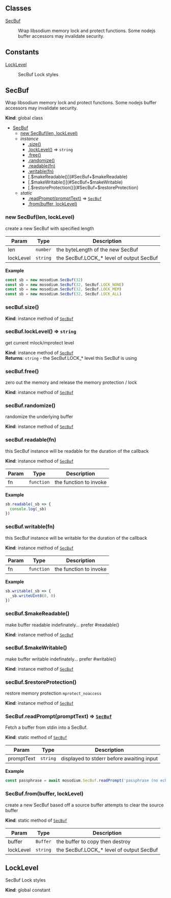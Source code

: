 ## Classes

<dl>
<dt><a href="#SecBuf">SecBuf</a></dt>
<dd><p>Wrap libsodium memory lock and protect functions.
Some nodejs buffer accessors may invalidate security.</p>
</dd>
</dl>

## Constants

<dl>
<dt><a href="#LockLevel">LockLevel</a></dt>
<dd><p>SecBuf Lock styles</p>
</dd>
</dl>

<a name="SecBuf"></a>

## SecBuf
Wrap libsodium memory lock and protect functions.
Some nodejs buffer accessors may invalidate security.

**Kind**: global class  

* [SecBuf](#SecBuf)
    * [new SecBuf(len, lockLevel)](#new_SecBuf_new)
    * _instance_
        * [.size()](#SecBuf+size)
        * [.lockLevel()](#SecBuf+lockLevel) ⇒ <code>string</code>
        * [.free()](#SecBuf+free)
        * [.randomize()](#SecBuf+randomize)
        * [.readable(fn)](#SecBuf+readable)
        * [.writable(fn)](#SecBuf+writable)
        * [.$makeReadable()](#SecBuf+$makeReadable)
        * [.$makeWritable()](#SecBuf+$makeWritable)
        * [.$restoreProtection()](#SecBuf+$restoreProtection)
    * _static_
        * [.readPrompt(promptText)](#SecBuf.readPrompt) ⇒ [<code>SecBuf</code>](#SecBuf)
        * [.from(buffer, lockLevel)](#SecBuf.from)

<a name="new_SecBuf_new"></a>

### new SecBuf(len, lockLevel)
create a new SecBuf with specified length


| Param | Type | Description |
| --- | --- | --- |
| len | <code>number</code> | the byteLength of the new SecBuf |
| lockLevel | <code>string</code> | the SecBuf.LOCK_* level of output SecBuf |

**Example**  
```js
const sb = new mosodium.SecBuf(32)
const sb = new mosodium.SecBuf(32, SecBuf.LOCK_NONE)
const sb = new mosodium.SecBuf(32, SecBuf.LOCK_MEM)
const sb = new mosodium.SecBuf(32, SecBuf.LOCK_ALL)
```
<a name="SecBuf+size"></a>

### secBuf.size()
**Kind**: instance method of [<code>SecBuf</code>](#SecBuf)  
<a name="SecBuf+lockLevel"></a>

### secBuf.lockLevel() ⇒ <code>string</code>
get current mlock/mprotect level

**Kind**: instance method of [<code>SecBuf</code>](#SecBuf)  
**Returns**: <code>string</code> - the SecBuf.LOCK_* level this SecBuf is using  
<a name="SecBuf+free"></a>

### secBuf.free()
zero out the memory and release the memory protection / lock

**Kind**: instance method of [<code>SecBuf</code>](#SecBuf)  
<a name="SecBuf+randomize"></a>

### secBuf.randomize()
randomize the underlying buffer

**Kind**: instance method of [<code>SecBuf</code>](#SecBuf)  
<a name="SecBuf+readable"></a>

### secBuf.readable(fn)
this SecBuf instance will be readable for the duration of the callback

**Kind**: instance method of [<code>SecBuf</code>](#SecBuf)  

| Param | Type | Description |
| --- | --- | --- |
| fn | <code>function</code> | the function to invoke |

**Example**  
```js
sb.readable(_sb => {
  console.log(_sb)
})
```
<a name="SecBuf+writable"></a>

### secBuf.writable(fn)
this SecBuf instance will be writable for the duration of the callback

**Kind**: instance method of [<code>SecBuf</code>](#SecBuf)  

| Param | Type | Description |
| --- | --- | --- |
| fn | <code>function</code> | the function to invoke |

**Example**  
```js
sb.writable(_sb => {
  _sb.writeUInt8(0, 0)
})
```
<a name="SecBuf+$makeReadable"></a>

### secBuf.$makeReadable()
make buffer readable indefinately... prefer #readable()

**Kind**: instance method of [<code>SecBuf</code>](#SecBuf)  
<a name="SecBuf+$makeWritable"></a>

### secBuf.$makeWritable()
make buffer writable indefinately... prefer #writable()

**Kind**: instance method of [<code>SecBuf</code>](#SecBuf)  
<a name="SecBuf+$restoreProtection"></a>

### secBuf.$restoreProtection()
restore memory protection `mprotect_noaccess`

**Kind**: instance method of [<code>SecBuf</code>](#SecBuf)  
<a name="SecBuf.readPrompt"></a>

### SecBuf.readPrompt(promptText) ⇒ [<code>SecBuf</code>](#SecBuf)
Fetch a buffer from stdin into a SecBuf.

**Kind**: static method of [<code>SecBuf</code>](#SecBuf)  

| Param | Type | Description |
| --- | --- | --- |
| promptText | <code>string</code> | displayed to stderr before awaiting input |

**Example**  
```js
const passphrase = await mosodium.SecBuf.readPrompt('passphrase (no echo): ')
```
<a name="SecBuf.from"></a>

### SecBuf.from(buffer, lockLevel)
create a new SecBuf based off a source buffer
attempts to clear the source buffer

**Kind**: static method of [<code>SecBuf</code>](#SecBuf)  

| Param | Type | Description |
| --- | --- | --- |
| buffer | <code>Buffer</code> | the buffer to copy then destroy |
| lockLevel | <code>string</code> | the SecBuf.LOCK_* level of output SecBuf |

<a name="LockLevel"></a>

## LockLevel
SecBuf Lock styles

**Kind**: global constant  
